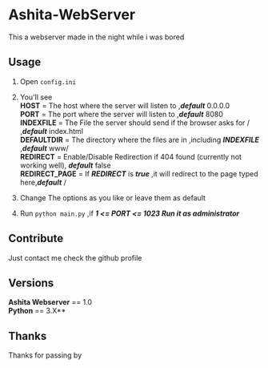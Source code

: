 # Ashita-WebServer
This a webserver made in the night while i was bored

## Usage
1. Open <code>config.ini</code><br>
2. You'll see <br>
  **HOST** = The host where the server will listen to ,***default*** 0.0.0.0<br>
  **PORT** = The port where the server will listen to ,***default*** 8080<br>
  **INDEXFILE** = The File the server should send if the browser asks for / ,***default*** index.html<br>
  **DEFAULTDIR** = The directory where the files are in ,including ***INDEXFILE*** ,***default*** www/<br>
  **REDIRECT** = Enable/Disable Redirection if 404 found (currently not working well), ***default*** false<br>
  **REDIRECT_PAGE** = If ***REDIRECT*** is ***true*** ,it will redirect to the page typed here,***default*** /<br>

3. Change The options as you like or leave them as default<br>
4. Run <code>python main.py</code> ,if ***1 <= PORT <= 1023 Run it as administrator***<br>

## Contribute
Just contact me check the github profile
## Versions
**Ashita Webserver** == 1.0<br>
**Python** == 3.X**<br>

## Thanks
Thanks for passing by
